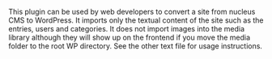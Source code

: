 This plugin can be used by web developers to convert a site from nucleus CMS to WordPress.
It imports only the textual content of the site such as the entries, users and categories. 
It does not import images into the media library although they will show up on the frontend
if you move the media folder to the root WP directory. See the other text file for usage
instructions.

